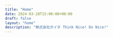 ```yaml
---
title: "Home"
date: 2024-03-28T15:00:00+00:00
draft: false
layout: "home"
description: "株式会社ガイタ Think Nice! Do Nice!"
---
```

<!-- No Content -->
